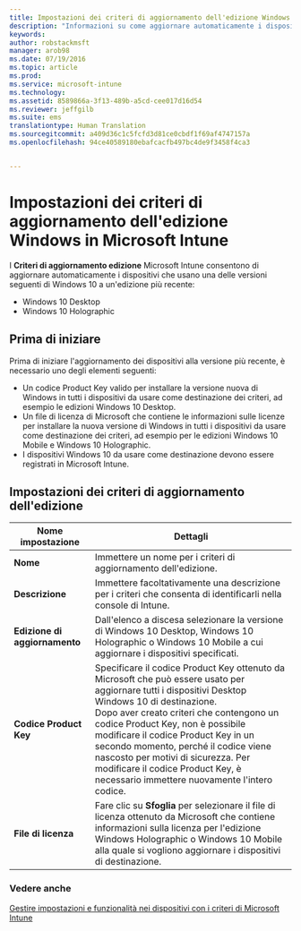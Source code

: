```yaml
---
title: Impostazioni dei criteri di aggiornamento dell'edizione Windows | Microsoft Intune
description: "Informazioni su come aggiornare automaticamente i dispositivi Windows 10 alla versione più recente con Intune."
keywords: 
author: robstackmsft
manager: arob98
ms.date: 07/19/2016
ms.topic: article
ms.prod: 
ms.service: microsoft-intune
ms.technology: 
ms.assetid: 8589866a-3f13-489b-a5cd-cee017d16d54
ms.reviewer: jeffgilb
ms.suite: ems
translationtype: Human Translation
ms.sourcegitcommit: a409d36c1c5fcfd3d81ce0cbdf1f69af4747157a
ms.openlocfilehash: 94ce40589180ebafcacfb497bc4de9f3458f4ca3


---
```


# Impostazioni dei criteri di aggiornamento dell'edizione Windows in Microsoft Intune
I **Criteri di aggiornamento edizione** Microsoft Intune consentono di aggiornare automaticamente i dispositivi che usano una delle versioni seguenti di Windows 10 a un'edizione più recente:
* Windows 10 Desktop
* Windows 10 Holographic

## Prima di iniziare
Prima di iniziare l'aggiornamento dei dispositivi alla versione più recente, è necessario uno degli elementi seguenti:
* Un codice Product Key valido per installare la versione nuova di Windows in tutti i dispositivi da usare come destinazione dei criteri, ad esempio le edizioni Windows 10 Desktop.
* Un file di licenza di Microsoft che contiene le informazioni sulle licenze per installare la nuova versione di Windows in tutti i dispositivi da usare come destinazione dei criteri, ad esempio per le edizioni Windows 10 Mobile e Windows 10 Holographic.
* I dispositivi Windows 10 da usare come destinazione devono essere registrati in Microsoft Intune.

## Impostazioni dei criteri di aggiornamento dell'edizione

|Nome impostazione|Dettagli|
|-|-|
|**Nome**|Immettere un nome per i criteri di aggiornamento dell'edizione.|
|**Descrizione**|Immettere facoltativamente una descrizione per i criteri che consenta di identificarli nella console di Intune.
|**Edizione di aggiornamento**|Dall'elenco a discesa selezionare la versione di Windows 10 Desktop, Windows 10 Holographic o Windows 10 Mobile a cui aggiornare i dispositivi specificati.
|**Codice Product Key**|Specificare il codice Product Key ottenuto da Microsoft che può essere usato per aggiornare tutti i dispositivi Desktop Windows 10 di destinazione.<br>Dopo aver creato criteri che contengono un codice Product Key, non è possibile modificare il codice Product Key in un secondo momento, perché il codice viene nascosto per motivi di sicurezza. Per modificare il codice Product Key, è necessario immettere nuovamente l'intero codice.
|**File di licenza**|Fare clic su **Sfoglia** per selezionare il file di licenza ottenuto da Microsoft che contiene informazioni sulla licenza per l'edizione Windows Holographic o Windows 10 Mobile alla quale si vogliono aggiornare i dispositivi di destinazione.

### Vedere anche
[Gestire impostazioni e funzionalità nei dispositivi con i criteri di Microsoft Intune](manage-settings-and-features-on-your-devices-with-microsoft-intune-policies.md)


<!--HONumber=Jul16_HO3-->


